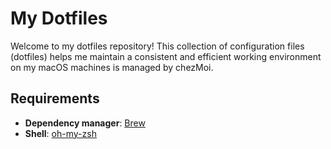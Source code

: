# My Dotfiles

Welcome to my dotfiles repository! This collection of configuration files (dotfiles) helps me maintain a consistent and efficient working environment on my macOS machines is managed by chezMoi.

## Requirements

- **Dependency manager**: [Brew](https://brew.sh/)
- **Shell**: [oh-my-zsh](https://ohmyz.sh/)
